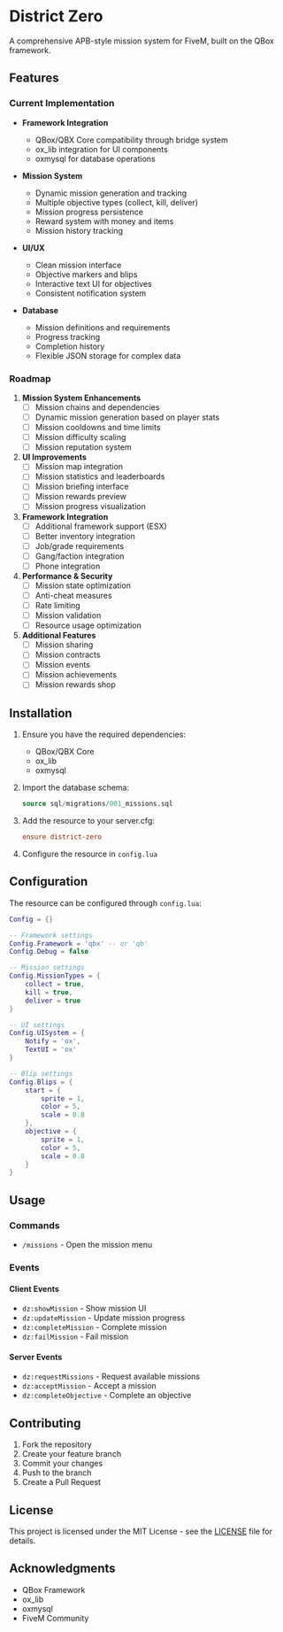 # District Zero

A comprehensive APB-style mission system for FiveM, built on the QBox framework.

## Features

### Current Implementation

- **Framework Integration**
  - QBox/QBX Core compatibility through bridge system
  - ox_lib integration for UI components
  - oxmysql for database operations

- **Mission System**
  - Dynamic mission generation and tracking
  - Multiple objective types (collect, kill, deliver)
  - Mission progress persistence
  - Reward system with money and items
  - Mission history tracking

- **UI/UX**
  - Clean mission interface
  - Objective markers and blips
  - Interactive text UI for objectives
  - Consistent notification system

- **Database**
  - Mission definitions and requirements
  - Progress tracking
  - Completion history
  - Flexible JSON storage for complex data

### Roadmap

1. **Mission System Enhancements**
   - [ ] Mission chains and dependencies
   - [ ] Dynamic mission generation based on player stats
   - [ ] Mission cooldowns and time limits
   - [ ] Mission difficulty scaling
   - [ ] Mission reputation system

2. **UI Improvements**
   - [ ] Mission map integration
   - [ ] Mission statistics and leaderboards
   - [ ] Mission briefing interface
   - [ ] Mission rewards preview
   - [ ] Mission progress visualization

3. **Framework Integration**
   - [ ] Additional framework support (ESX)
   - [ ] Better inventory integration
   - [ ] Job/grade requirements
   - [ ] Gang/faction integration
   - [ ] Phone integration

4. **Performance & Security**
   - [ ] Mission state optimization
   - [ ] Anti-cheat measures
   - [ ] Rate limiting
   - [ ] Mission validation
   - [ ] Resource usage optimization

5. **Additional Features**
   - [ ] Mission sharing
   - [ ] Mission contracts
   - [ ] Mission events
   - [ ] Mission achievements
   - [ ] Mission rewards shop

## Installation

1. Ensure you have the required dependencies:
   - QBox/QBX Core
   - ox_lib
   - oxmysql

2. Import the database schema:
   ```sql
   source sql/migrations/001_missions.sql
   ```

3. Add the resource to your server.cfg:
   ```cfg
   ensure district-zero
   ```

4. Configure the resource in `config.lua`

## Configuration

The resource can be configured through `config.lua`:

```lua
Config = {}

-- Framework settings
Config.Framework = 'qbx' -- or 'qb'
Config.Debug = false

-- Mission settings
Config.MissionTypes = {
    collect = true,
    kill = true,
    deliver = true
}

-- UI settings
Config.UISystem = {
    Notify = 'ox',
    TextUI = 'ox'
}

-- Blip settings
Config.Blips = {
    start = {
        sprite = 1,
        color = 5,
        scale = 0.8
    },
    objective = {
        sprite = 1,
        color = 5,
        scale = 0.8
    }
}
```

## Usage

### Commands

- `/missions` - Open the mission menu

### Events

#### Client Events
- `dz:showMission` - Show mission UI
- `dz:updateMission` - Update mission progress
- `dz:completeMission` - Complete mission
- `dz:failMission` - Fail mission

#### Server Events
- `dz:requestMissions` - Request available missions
- `dz:acceptMission` - Accept a mission
- `dz:completeObjective` - Complete an objective

## Contributing

1. Fork the repository
2. Create your feature branch
3. Commit your changes
4. Push to the branch
5. Create a Pull Request

## License

This project is licensed under the MIT License - see the [LICENSE](LICENSE) file for details.

## Acknowledgments

- QBox Framework
- ox_lib
- oxmysql
- FiveM Community

